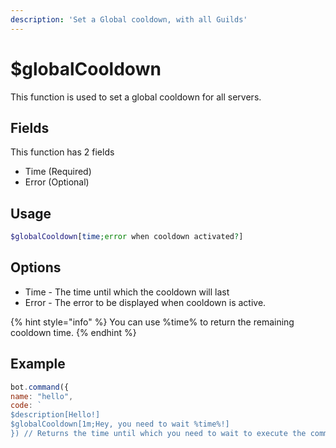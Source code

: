 ```yaml
---
description: 'Set a Global cooldown, with all Guilds'
---
```


# $globalCooldown

This function is used to set a global cooldown for all servers.

## Fields
This function has 2 fields

- Time (Required)
- Error (Optional)

## Usage
```php
$globalCooldown[time;error when cooldown activated?]
```

## Options
- Time - The time until which the cooldown will last
- Error - The error to be displayed when cooldown is active.

{% hint style="info" %}
You can use %time% to return the remaining cooldown time.
{% endhint %}

## Example

```javascript
bot.command({
name: "hello", 
code: `
$description[Hello!]
$globalCooldown[1m;Hey, you need to wait %time%!]
}) // Returns the time until which you need to wait to execute the command
```

